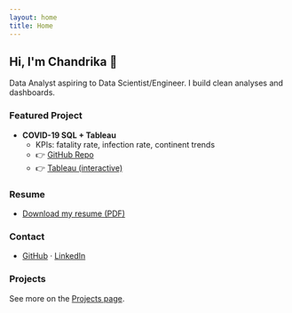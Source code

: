 ```yaml
---
layout: home
title: Home
---
```


## Hi, I'm Chandrika 👋
Data Analyst aspiring to Data Scientist/Engineer. I build clean analyses and dashboards.

### Featured Project
- **COVID-19 SQL + Tableau**
  - KPIs: fatality rate, infection rate, continent trends  
  - 👉 [GitHub Repo](https://github.com/Chandrika2914/COVID-Death-analysis-SQL)
  - 👉 [Tableau (interactive)](https://public.tableau.com/app/profile/chandrika.patibandla1429)

### Resume
- [Download my resume (PDF)](/assets/resume.pdf)

### Contact
- [GitHub](https://github.com/Chandrika2914) · [LinkedIn](https://www.linkedin.com/in/chandrika-patibandla/)

### Projects
See more on the [Projects page](/projects/).

